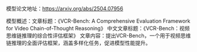 模型论文地址：https://arxiv.org/abs/2504.07956

模型概述：文章标题：《VCR-Bench: A Comprehensive Evaluation Framework for Video Chain-of-Thought Reasoning》
中文文章标题：《VCR-Bench：视频思维链推理的综合性评估框架》
文章内容：提出VCR-Bench，一个用于视频思维链推理的全面评估框架，涵盖多样化任务，促进模型性能提升。

